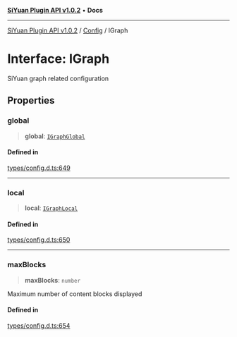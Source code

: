 [**SiYuan Plugin API v1.0.2**](../../../README.md) • **Docs**

---

[SiYuan Plugin API v1.0.2](../../../README.md) / [Config](../README.md) / IGraph

# Interface: IGraph

SiYuan graph related configuration

## Properties

### global

> **global**: [`IGraphGlobal`](IGraphGlobal.md)

#### Defined in

[types/config.d.ts:649](https://github.com/siyuan-note/petal/tree/main/types/config.d.ts#L649)

---

### local

> **local**: [`IGraphLocal`](IGraphLocal.md)

#### Defined in

[types/config.d.ts:650](https://github.com/siyuan-note/petal/tree/main/types/config.d.ts#L650)

---

### maxBlocks

> **maxBlocks**: `number`

Maximum number of content blocks displayed

#### Defined in

[types/config.d.ts:654](https://github.com/siyuan-note/petal/tree/main/types/config.d.ts#L654)
